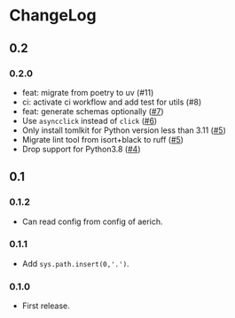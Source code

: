 # ChangeLog

## 0.2

### 0.2.0

- feat: migrate from poetry to uv (#11)
- ci: activate ci workflow and add test for utils (#8)
- feat: generate schemas optionally ([#7])
- Use `asyncclick` instead of `click` ([#6])
- Only install tomlkit for Python version less than 3.11 ([#5])
- Migrate lint tool from isort+black to ruff ([#5])
- Drop support for Python3.8 ([#4])

[#11]: https://github.com/tortoise/tortoise-cli/pull/11
[#8]: https://github.com/tortoise/tortoise-cli/pull/8
[#7]: https://github.com/tortoise/tortoise-cli/pull/7
[#6]: https://github.com/tortoise/tortoise-cli/pull/6
[#5]: https://github.com/tortoise/tortoise-cli/pull/5
[#4]: https://github.com/tortoise/tortoise-cli/pull/4

## 0.1

### 0.1.2

- Can read config from config of aerich.

### 0.1.1

- Add `sys.path.insert(0,'.')`.

### 0.1.0

- First release.
